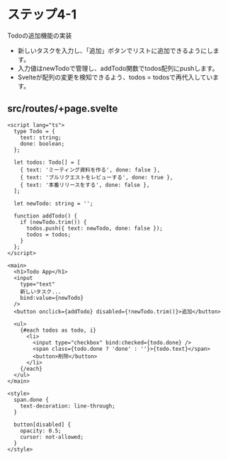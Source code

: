 # ステップ4-1

Todoの追加機能の実装

- 新しいタスクを入力し、「追加」ボタンでリストに追加できるようにします。
- 入力値はnewTodoで管理し、addTodo関数でtodos配列にpushします。
- Svelteが配列の変更を検知できるよう、todos = todosで再代入しています。

## src/routes/+page.svelte

```
<script lang="ts">
  type Todo = {
    text: string;
    done: boolean;
  };

  let todos: Todo[] = [
    { text: 'ミーティング資料を作る', done: false },
    { text: 'プルリクエストをレビューする', done: true },
    { text: '本番リリースをする', done: false },
  ];

  let newTodo: string = '';

  function addTodo() {
    if (newTodo.trim()) {
      todos.push({ text: newTodo, done: false });
      todos = todos;
    }
  };
</script>

<main>
  <h1>Todo App</h1>
  <input
    type="text"
    新しいタスク...
    bind:value={newTodo}
  />
  <button onclick={addTodo} disabled={!newTodo.trim()}>追加</button>

  <ul>
    {#each todos as todo, i}
      <li>
        <input type="checkbox" bind:checked={todo.done} />
        <span class={todo.done ? 'done' : ''}>{todo.text}</span>
        <button>削除</button>
      </li>
    {/each}
  </ul>
</main>

<style>
  span.done {
    text-decoration: line-through;
  }

  button[disabled] {
    opacity: 0.5;
    cursor: not-allowed;
  }
</style>
```
